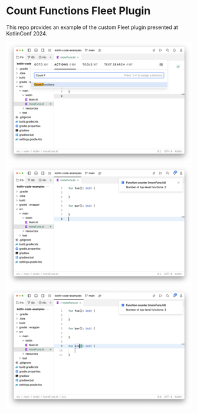 # Count Functions Fleet Plugin

This repo provides an example of the custom Fleet plugin presented at KotlinConf 2024.

![ScreenShot](images/count-functions-action.png)
![ScreenShot](images/count-functions-notification.png)
![ScreenShot](images/count-functions-notification-changed.png)
